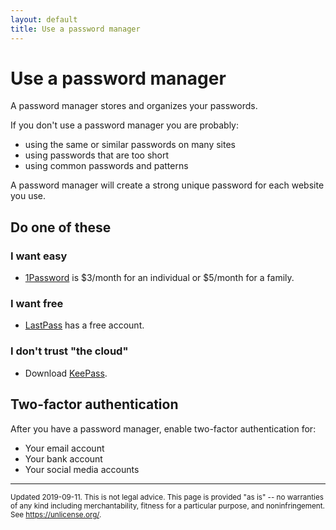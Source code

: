 ```yaml
---
layout: default
title: Use a password manager
---
```


# Use a password manager

A password manager stores and organizes your passwords.

If you don't use a password manager you are probably:

- using the same or similar passwords on many sites
- using passwords that are too short
- using common passwords and patterns

A password manager will create a strong unique password for each website you use.

## Do one of these

### I want easy

- [1Password](https://1password.com/sign-up/) is $3/month for an individual or $5/month for a family.
  
### I want free

- [LastPass](https://lastpass.com/create-account.php) has a free account.

### I don't trust "the cloud"

- Download [KeePass](https://keepass.info/download.html).

## Two-factor authentication

After you have a password manager, enable two-factor authentication for:

- Your email account
- Your bank account
- Your social media accounts

---

<small>Updated 2019-09-11. This is not legal advice. This page is provided "as is" -- no warranties of any kind including merchantability, fitness for a particular purpose, and noninfringement. See <https://unlicense.org/>.</small>

